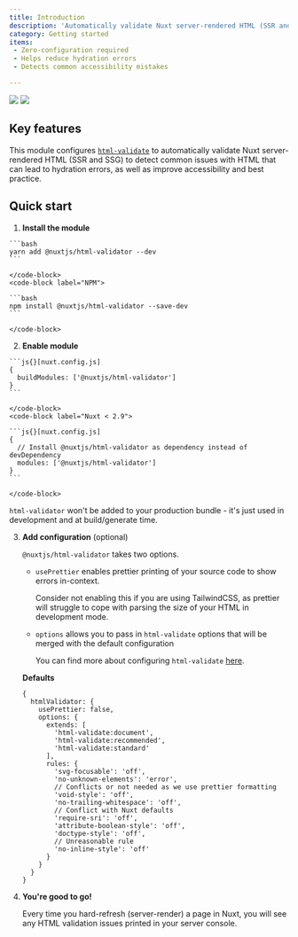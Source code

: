 ```yaml
---
title: Introduction
description: 'Automatically validate Nuxt server-rendered HTML (SSR and SSG) to detect common issues with HTML that can lead to hydration errors, as well as improve accessibility and best practice.'
category: Getting started
items:
 - Zero-configuration required
 - Helps reduce hydration errors
 - Detects common accessibility mistakes

---
```


<img src="/preview.png" class="light-img" />
<img src="/preview-dark.png" class="dark-img" />

## Key features

<list :items="items"></list>

This module configures [`html-validate`](https://html-validate.org/) to automatically validate Nuxt server-rendered HTML (SSR and SSG) to detect common issues with HTML that can lead to hydration errors, as well as improve accessibility and best practice.

## Quick start

1. **Install the module**

  <code-group>
    <code-block label="Yarn" active>

    ```bash
    yarn add @nuxtjs/html-validator --dev
    ```

    </code-block>
    <code-block label="NPM">

    ```bash
    npm install @nuxtjs/html-validator --save-dev
    ```

    </code-block>

  </code-group>

2. **Enable module**

  <code-group>
    <code-block label="Nuxt 2.9+" active>

    ```js{}[nuxt.config.js]
    {
      buildModules: ['@nuxtjs/html-validator']
    }
    ```

    </code-block>
    <code-block label="Nuxt < 2.9">

    ```js{}[nuxt.config.js]
    {
      // Install @nuxtjs/html-validator as dependency instead of devDependency
      modules: ['@nuxtjs/html-validator']
    }
    ```

    </code-block>

  </code-group>

  <alert type="info">`html-validator` won't be added to your production bundle - it's just used in development and at build/generate time.</alert>

3. **Add configuration** (optional)

   `@nuxtjs/html-validator` takes two options.

   - `usePrettier` enables prettier printing of your source code to show errors in-context.

      <alert>Consider not enabling this if you are using TailwindCSS, as prettier will struggle to cope with parsing the size of your HTML in development mode.</alert>

   - `options` allows you to pass in `html-validate` options that will be merged with the default configuration

      <alert type="info">You can find more about configuring `html-validate` [here](https://html-validate.org/rules/index.html).</alert>

   **Defaults**

   ```js{}[nuxt.config.js]
   {
     htmlValidator: {
       usePrettier: false,
       options: {
         extends: [
           'html-validate:document',
           'html-validate:recommended',
           'html-validate:standard'
         ],
         rules: {
           'svg-focusable': 'off',
           'no-unknown-elements': 'error',
           // Conflicts or not needed as we use prettier formatting
           'void-style': 'off',
           'no-trailing-whitespace': 'off',
           // Conflict with Nuxt defaults
           'require-sri': 'off',
           'attribute-boolean-style': 'off',
           'doctype-style': 'off',
           // Unreasonable rule
           'no-inline-style': 'off'
         }
       }
     }
   }
   ```

4. **You're good to go!**

   Every time you hard-refresh (server-render) a page in Nuxt, you will see any HTML validation issues printed in your server console.
